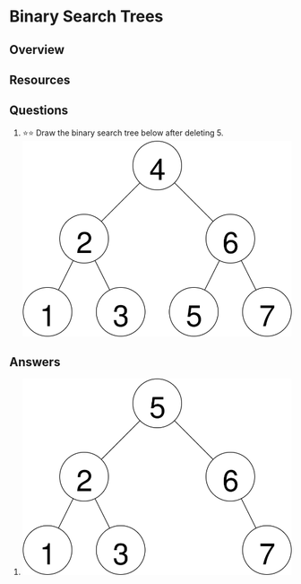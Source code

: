 # Binary Search Trees
## Overview
## Resources
## Questions
1. :star::star: Draw the binary search tree below after deleting 5.
    ![4 is the root. Its children are 2 and 6. 2's children are 1 and 3. 6's children are 5 and 7.](bst.svg)
## Answers
1. ![5 is the root. Its children are 2 and 6. 2's children are 1 and 3. 6 has only a right child, 7.](bst_after_deletion.svg)
